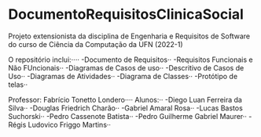 # DocumentoRequisitosClinicaSocial
Projeto extensionista da disciplina de Engenharia e Requisitos de Software do curso de Ciência da Computação da UFN (2022-1)

O repositório inclui:····
-Documento de Requisitos··
-Requisitos Funcionais e Não FUncionais··
-Diagramas de Casos de uso··
-Descritivo de Casos de Uso··
-Diagramas de Atividades··
-Diagrama de Classes··
-Protótipo de telas··


Professor: Fabrício Tonetto Londero····
Alunos:··
-Diego Luan Ferreira da Silva··
-Douglas Friedrich Charão··
-Gabriel Amaral Rosa··
-Lucas Bastos Suchorski··
-Pedro Cassenote Batista··
-Pedro Guilherme Gabriel Maurer··
-Régis Ludovico Friggo Martins··
